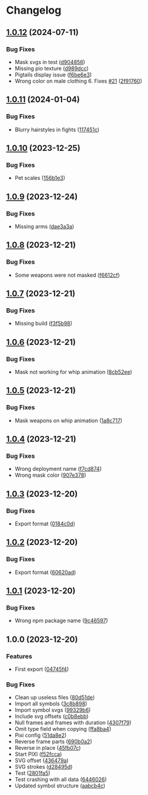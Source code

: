 # Changelog

## [1.0.12](https://github.com/Zenoo/labrute-fla-parser/compare/v1.0.11...v1.0.12) (2024-07-11)


### Bug Fixes

* Mask svgs in test ([d904856](https://github.com/Zenoo/labrute-fla-parser/commit/d904856978c1dd98960244171b64f677e5c783c4))
* Missing pio texture ([d989dcc](https://github.com/Zenoo/labrute-fla-parser/commit/d989dcc83da0b45c609aaf853f62ae070e4ffdbe))
* Pigtails display issue ([f6be6e3](https://github.com/Zenoo/labrute-fla-parser/commit/f6be6e3e034604d9d8dc6d42809a542ba4a0cb71))
* Wrong color on male clothing 6. Fixes [#21](https://github.com/Zenoo/labrute-fla-parser/issues/21) ([2f91760](https://github.com/Zenoo/labrute-fla-parser/commit/2f91760d57e3995b058928d5952590d22ae9cc38))

## [1.0.11](https://github.com/Zenoo/labrute-fla-parser/compare/v1.0.10...v1.0.11) (2024-01-04)


### Bug Fixes

* Blurry hairstyles in fights ([117451c](https://github.com/Zenoo/labrute-fla-parser/commit/117451c7555aa5969ab7c46a2303de3f75ec3056))

## [1.0.10](https://github.com/Zenoo/labrute-fla-parser/compare/v1.0.9...v1.0.10) (2023-12-25)


### Bug Fixes

* Pet scales ([156b1e3](https://github.com/Zenoo/labrute-fla-parser/commit/156b1e33f6ed31d2b9fec3e4bf55860a71c68ca8))

## [1.0.9](https://github.com/Zenoo/labrute-fla-parser/compare/v1.0.8...v1.0.9) (2023-12-24)


### Bug Fixes

* Missing arms ([dae3a3a](https://github.com/Zenoo/labrute-fla-parser/commit/dae3a3a142b5d9d7617af70115787eb6848a3418))

## [1.0.8](https://github.com/Zenoo/labrute-fla-parser/compare/v1.0.7...v1.0.8) (2023-12-21)


### Bug Fixes

* Some weapons were not masked ([f6612cf](https://github.com/Zenoo/labrute-fla-parser/commit/f6612cfd45a99c86ba1d7e03d03a066f1614b7fc))

## [1.0.7](https://github.com/Zenoo/labrute-fla-parser/compare/v1.0.6...v1.0.7) (2023-12-21)


### Bug Fixes

* Missing build ([f3f5b98](https://github.com/Zenoo/labrute-fla-parser/commit/f3f5b983f880f7129303c418ae8213af68a92105))

## [1.0.6](https://github.com/Zenoo/labrute-fla-parser/compare/v1.0.5...v1.0.6) (2023-12-21)


### Bug Fixes

* Mask not working for whip animation ([8cb52ee](https://github.com/Zenoo/labrute-fla-parser/commit/8cb52eebfca88439ec1c081cab6517356c99960d))

## [1.0.5](https://github.com/Zenoo/labrute-fla-parser/compare/v1.0.4...v1.0.5) (2023-12-21)


### Bug Fixes

* Mask weapons on whip animation ([1a8c717](https://github.com/Zenoo/labrute-fla-parser/commit/1a8c717906d2233a30882d47cd674d4808c30602))

## [1.0.4](https://github.com/Zenoo/labrute-fla-parser/compare/v1.0.3...v1.0.4) (2023-12-21)


### Bug Fixes

* Wrong deployment name ([f7cd874](https://github.com/Zenoo/labrute-fla-parser/commit/f7cd8742a3a797757af78063726384fdfe22fd61))
* Wrong mask color ([907e378](https://github.com/Zenoo/labrute-fla-parser/commit/907e378d45b9b206b48c3391b598df15815190ca))

## [1.0.3](https://github.com/Zenoo/labrute-fla-parser/compare/v1.0.2...v1.0.3) (2023-12-20)


### Bug Fixes

* Export format ([0184c0d](https://github.com/Zenoo/labrute-fla-parser/commit/0184c0db986cb0414964bcbc29642360f0d78993))

## [1.0.2](https://github.com/Zenoo/labrute-fla-parser/compare/v1.0.1...v1.0.2) (2023-12-20)


### Bug Fixes

* Export format ([60620ad](https://github.com/Zenoo/labrute-fla-parser/commit/60620ade8b1cdeede8e03265c047eea13cb95994))

## [1.0.1](https://github.com/Zenoo/labrute-fla-parser/compare/v1.0.0...v1.0.1) (2023-12-20)


### Bug Fixes

* Wrong npm package name ([9c46597](https://github.com/Zenoo/labrute-fla-parser/commit/9c465973b42543eaa06941af78b6e3c632ebf62a))

## 1.0.0 (2023-12-20)


### Features

* First export ([04745f4](https://github.com/Zenoo/labrute-fla-parser/commit/04745f46851dcd2afc22a13cc0d03d48be68c845))


### Bug Fixes

* Clean up useless files ([80d51de](https://github.com/Zenoo/labrute-fla-parser/commit/80d51dea3b70daf76e539963ddf2199f9f917fdf))
* Import all symbols ([3c8b898](https://github.com/Zenoo/labrute-fla-parser/commit/3c8b898c99fa96e6e0ede870f42e24ac3b7d97f9))
* Import symbol svgs ([99329b6](https://github.com/Zenoo/labrute-fla-parser/commit/99329b6d895e19e002006146a4e238151f0fe353))
* Include svg offsets ([c0b8ebb](https://github.com/Zenoo/labrute-fla-parser/commit/c0b8ebba122cd061e6064a2b498c7e8f1a4b9c36))
* Null frames and frames with duration ([4307f79](https://github.com/Zenoo/labrute-fla-parser/commit/4307f79940c6bed673978efbfb10ac7e4efc3eab))
* Omit type field when copying ([ffa8ba4](https://github.com/Zenoo/labrute-fla-parser/commit/ffa8ba4e54da536bc4a60bbde848d32b9b0ea128))
* Pixi config ([51da8e2](https://github.com/Zenoo/labrute-fla-parser/commit/51da8e243e551f8f2c845a67f94df7e13b387969))
* Reverse frame parts ([690b0a2](https://github.com/Zenoo/labrute-fla-parser/commit/690b0a2049e72a91fe5a0572c1980ed284f56c91))
* Reverse in place ([45fb07c](https://github.com/Zenoo/labrute-fla-parser/commit/45fb07c2e9bc69b245749a95140bf4f72f55ca0b))
* Start PIXI ([f52fcca](https://github.com/Zenoo/labrute-fla-parser/commit/f52fccad5b2adba9fc73370eeb1fc320981f286e))
* SVG offset ([436479a](https://github.com/Zenoo/labrute-fla-parser/commit/436479a41a3a7d2fd3000984298d6cb6c7370b55))
* SVG strokes ([d28495d](https://github.com/Zenoo/labrute-fla-parser/commit/d28495dfc7f2c99545c36fc6706a68d5ee1ebe3e))
* Test ([2801fa5](https://github.com/Zenoo/labrute-fla-parser/commit/2801fa5221e9bbfd7a4a153035cb5aa1883c5745))
* Test crashing with all data ([6446026](https://github.com/Zenoo/labrute-fla-parser/commit/6446026e5588347196d734ec0482e1d21a00defa))
* Updated symbol structure ([aabcb4c](https://github.com/Zenoo/labrute-fla-parser/commit/aabcb4cee8259d101afb2e3c7dc967c571fb8a9c))
